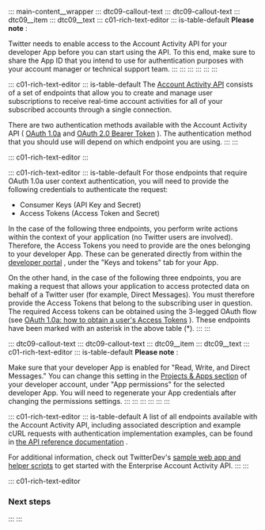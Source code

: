 ::: main-content__wrapper
::: dtc09-callout-text
::: dtc09-callout-text
::: dtc09__item
::: dtc09__text
::: c01-rich-text-editor
::: is-table-default
**Please note** :

Twitter needs to enable access to the Account Activity API for your
developer App before you can start using the API. To this end, make sure
to share the App ID that you intend to use for authentication purposes
with your account manager or technical support team.
:::
:::
:::
:::
:::
:::

::: c01-rich-text-editor
::: is-table-default
The [Account Activity
API](https://developer.twitter.com/en/docs/twitter-api/enterprise/account-activity-api/overview)
consists of a set of endpoints that allow you to create and manage user
subscriptions to receive real-time account activities for all of your
subscribed accounts through a single connection.

There are two authentication methods available with the Account Activity
API ( [OAuth
1.0a](/en/docs/tutorials/authenticating-with-twitter-api-for-enterprise/authentication-method-overview#oauth1.0a)
and [OAuth 2.0 Bearer
Token](/en/docs/tutorials/authenticating-with-twitter-api-for-enterprise/authentication-method-overview#oauth2.0)
). The authentication method that you should use will depend on which
endpoint you are using.
:::
:::

::: c01-rich-text-editor
:::

::: c01-rich-text-editor
::: is-table-default
For those endpoints that require OAuth 1.0a user context authentication,
you will need to provide the following credentials to authenticate the
request:

-   Consumer Keys (API Key and Secret)
-    Access Tokens (Access Token and Secret)

In the case of the following three endpoints, you perform write actions
within the context of your application (no Twitter users are involved).
Therefore, the Access Tokens you need to provide are the ones belonging
to your developer App. These can be generated directly from within the
[developer
portal](https://developer.twitter.com/en/portal/projects-and-apps) ,
under the "Keys and tokens" tab for your App.

On the other hand, in the case of the following three endpoints, you are
making a request that allows your application to access protected data
on behalf of a Twitter user (for example, Direct Messages). You must
therefore provide the Access Tokens that belong to the subscribing user
in question. The required Access tokens can be obtained using the
3-legged OAuth flow (see [OAuth 1.0a: how to obtain a user's Access
Tokens](/en/docs/tutorials/authenticating-with-twitter-api-for-enterprise/oauth1-0a-and-user-access-tokens)
). These endpoints have been marked with an asterisk in the above table
(\*).
:::
:::

::: dtc09-callout-text
::: dtc09-callout-text
::: dtc09__item
::: dtc09__text
::: c01-rich-text-editor
::: is-table-default
**Please note** :

Make sure that your developer App is enabled for \"Read, Write, and
Direct Messages.\" You can change this setting in the [Projects & Apps
section](https://developer.twitter.com/en/portal/projects-and-apps) of
your developer account, under "App permissions" for the selected
developer App. You will need to regenerate your App credentials after
changing the permissions settings.
:::
:::
:::
:::
:::
:::

::: c01-rich-text-editor
::: is-table-default
A list of all endpoints available with the Account Activity API,
including associated description and example cURL requests with
authentication implementation examples, can be found in [the API
reference
documentation](https://developer.twitter.com/en/docs/twitter-api/enterprise/account-activity-api/api-reference/aaa-enterprise)
.

For additional information, check out TwitterDev's [sample web app and
helper
scripts](https://github.com/twitterdev/account-activity-dashboard-enterprise)
to get started with the Enterprise Account Activity API.
:::
:::

::: c01-rich-text-editor
### Next steps
:::
:::
